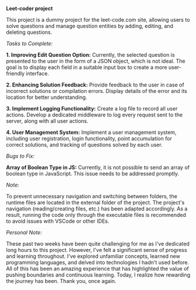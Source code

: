 **Leet-coder project**

This project is a dummy project for the leet-code.com site, allowing users to solve questions and manage question entities by adding, editing, and deleting questions.

*Tasks to Complete:*

   **1. Improving Edit Question Option:** Currently, the selected question is presented to the user in the form of a JSON object, which is not ideal. 
   The goal is to display each field in a suitable input box to create a more user-friendly interface.

   **2. Enhancing Solution Feedback:** Provide feedback to the user in case of incorrect solutions or compilation errors. 
   Display details of the error and its location for better understanding.

   **3. Implement Logging Functionality:** Create a log file to record all user actions. 
   Develop a dedicated middleware to log every request sent to the server, along with all user actions.

   **4. User Management System:** Implement a user management system, including user registration, login functionality, 
   point accumulation for correct solutions, and tracking of questions solved by each user.

*Bugs to Fix:*

   **Array of Boolean Type in JS:** Currently, it is not possible to send an array of boolean type in JavaScript. This issue needs to be addressed promptly.

*Note:*

   To prevent unnecessary navigation and switching between folders, the runtime files are located in the external folder of the project. 
   The project's navigation (reading/creating files, etc.) has been adapted accordingly. 
   As a result, running the code only through the executable files is recommended to avoid issues with VSCode or other IDEs.

*Personal Note:*

   These past two weeks have been quite challenging for me as I've dedicated long hours to this project. 
   However, I've felt a significant sense of progress and learning throughout. 
   I've explored unfamiliar concepts, learned new programming languages, and delved into technologies I hadn't used before. 
   All of this has been an amazing experience that has highlighted the value of pushing boundaries and continuous learning. 
   Today, I realize how rewarding the journey has been. 
   Thank you, once again.
